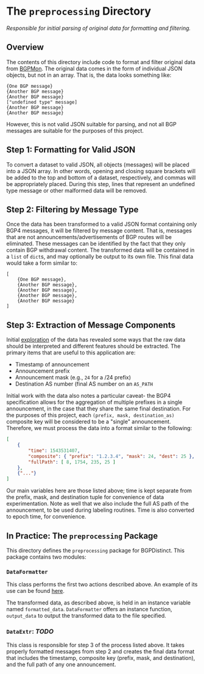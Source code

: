 # The `preprocessing` Directory
*Responsible for initial parsing of original data for formatting and filtering.*

## Overview
The contents of this directory include code to format and filter original data
from [BGPMon](https://www.bgpmon.io/). The original data comes in the form of
individual JSON objects, but not in an array. That is, the data looks something
like:
```
{One BGP message}
{Another BGP message}
{Another BGP message}
["undefined type" message]
{Another BGP message}
{Another BGP message}
```

However, this is not valid JSON suitable for parsing, and not all BGP messages
are suitable for the purposes of this project.

## Step 1: Formatting for Valid JSON
To convert a dataset to valid JSON, all objects (messages) will be placed into a
JSON array. In other words, opening and closing square brackets will be added to
the top and bottom of a dataset, respectively, and commas will be appropriately
placed. During this step, lines that represent an undefined type message or
other malformed data will be removed.

## Step 2: Filtering by Message Type
Once the data has been transformed to a valid JSON format containing only BGP4
messages, it will be filtered by message content. That is, messages that are not
announcements/advertisements of BGP routes will be eliminated. These messages
can be identified by the fact that they only contain BGP withdrawal content.
The transformed data will be contained in a `list` of `dict`s, and may
optionally be output to its own file. This final data would take a form similar
to:
```
[
    {One BGP message},
    {Another BGP message},
    {Another BGP message},
    {Another BGP message},
    {Another BGP message}
]
```

## Step 3: Extraction of Message Components
Initial [exploration](/notebooks/Data_Experiments.ipynb) of the data has
revealed some ways that the raw data should be interpreted and different
features should be extracted. The primary items that are useful to this
application are:
* Timestamp of announcement
* Announcement prefix
* Announcement mask (e.g., `24` for a /24 prefix)
* Destination AS number (final AS number on an `AS_PATH`

Initial work with the data also notes a particular caveat- the BGP4
specification allows for the aggregation of multiple prefixes in a single
announcement, in the case that they share the same final destination. For the
purposes of this project, each `(prefix, mask, destination_as)` composite key
will be considered to be a "single" announcement. Therefore, we must process the
data into a format similar to the following:
```json
[
    {
        "time": 1543531407,
        "composite": { "prefix": "1.2.3.4", "mask": 24, "dest": 25 },
        "fullPath": [ 8, 1754, 235, 25 ]
    },
    {"..."}
]
```

Our main variables here are those listed above; time is kept separate from the
prefix, mask, and destination tuple for convenience of data experimentation.
Note as well that we also include the full AS path of the announcement, to be
used during labeling routines. Time is also converted to epoch time, for
convenience.

## In Practice: The `preprocessing` Package
This directory defines the `preprocessing` package for BGPDistinct. This package
contains two modules:
### `DataFormatter`
This class performs the first two actions described above. An example of its use
can be found [here](/src/doPreprocessing.py).

The transformed data, as described above, is held in an instance variable named
`formatted_data`. `DataFormatter` offers an instance function, `output_data` to
output the transformed data to the file specified.

### `DataExtr`: _TODO_
This class is responsible for step 3 of the process listed above. It takes
properly formatted messages from step 2 and creates the final data format that
includes the timestamp, composite key (prefix, mask, and destination), and the
full path of any one announcement.
